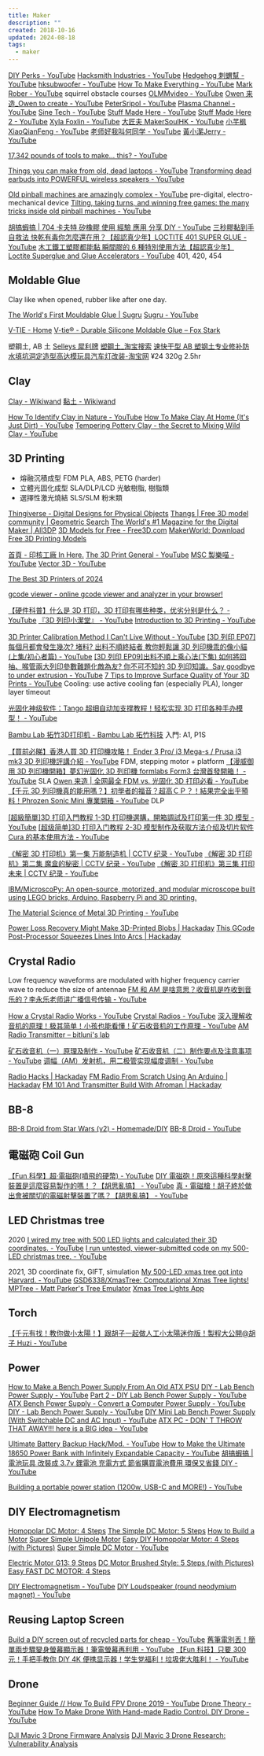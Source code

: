 ```yaml
---
title: Maker
description: ""
created: 2018-10-16
updated: 2024-08-18
tags:
  - maker
---
```


[DIY Perks - YouTube](https://www.youtube.com/@DIYPerks)
[Hacksmith Industries - YouTube](https://www.youtube.com/@theHacksmith)
[Hedgehog 刺蝟幫 - YouTube](https://www.youtube.com/@hedgehogTW)
[hksubwoofer - YouTube](https://www.youtube.com/@hksubwoofer)
[How To Make Everything - YouTube](https://www.youtube.com/@htme)
[Mark Rober - YouTube](https://www.youtube.com/@MarkRober) squirrel obstacle courses
[OLMMvideo - YouTube](https://www.youtube.com/@OLMMvideo)
[Owen 来造\_Owen to create - YouTube](https://www.youtube.com/@owen_owentocreate121)
[PeterSripol - YouTube](https://www.youtube.com/@PeterSripol)
[Plasma Channel - YouTube](https://www.youtube.com/@PlasmaChannel)
[Sine Tech - YouTube](https://www.youtube.com/@sinetech19)
[Stuff Made Here - YouTube](https://www.youtube.com/@StuffMadeHere)
[Stuff Made Here 2 - YouTube](https://www.youtube.com/@StuffMadeHere2)
[Xyla Foxlin - YouTube](https://www.youtube.com/@xylafoxlin)
[大匠夫 MakerSoulHK - YouTube](https://www.youtube.com/@MakerSoulHK)
[小芊枫 XiaoQianFeng - YouTube](https://www.youtube.com/@Xiaoqianfeng)
[老师好我叫何同学 - YouTube](https://www.youtube.com/@hetongxue)
[黃小潔Jerry - YouTube](https://www.youtube.com/@1129jerry)

[17,342 pounds of tools to make... this? - YouTube](https://www.youtube.com/watch?v=SjJulcvTA7Y&t=62s)

[Things you can make from old, dead laptops - YouTube](https://www.youtube.com/watch?v=WLP_L7Mgz6M)
[Transforming dead earbuds into POWERFUL wireless speakers - YouTube](https://www.youtube.com/watch?v=zNHDbXAmY_0)

[Old pinball machines are amazingly complex - YouTube](https://www.youtube.com/watch?v=ue-1JoJQaEg) pre-digital, electro-mechanical device
[Tilting, taking turns, and winning free games: the many tricks inside old pinball machines - YouTube](https://www.youtube.com/watch?v=XeDCCNFAULk)

[胡搞蝦搞 | 704 卡夫特 矽橡膠 使用 經驗 應用 分享 DIY - YouTube](https://www.youtube.com/watch?v=rDDcJQGJLEI)
[三秒膠黏到手自救法 快乾有毒你怎麼還在用？【超認真少年】LOCTITE 401 SUPER GLUE - YouTube](https://www.youtube.com/watch?v=oLcHF37QqIQ)
[木工鐵工塑膠都能黏 瞬間膠的 6 種特別使用方法【超認真少年】Loctite Superglue and Glue Accelerators - YouTube](https://www.youtube.com/watch?v=aakU0PKIzz4) 401, 420, 454

## Moldable Glue

Clay like when opened, rubber like after one day.

[The World's First Mouldable Glue | Sugru](https://sugru.com/)
[Sugru - YouTube](https://www.youtube.com/@sugru)

[V-TIE - Home](https://www.facebook.com/ALLABOUTVTIE/)
[V-tie® - Durable Silicone Moldable Glue – Fox Stark](https://foxstark.com/products/moldable-glue)

塑鋼土, AB 土
[Selleys 犀利牌](http://www.selleys.com.hk/zh-hant/products/details/27/)
[塑鋼土\_淘宝搜索](https://search.taobao.com/search?q=%E5%A1%91%E9%8B%BC%E5%9C%9F&commend=all&ssid=s5-e&search_type=item&atype=&filterFineness=)
[速快干型 AB 塑钢土专业修补防水填坑洞定造型高达模玩具汽车灯改装-淘宝网](https://item.taobao.com/item.htm?id=622337468328) ¥24 320g 2.5hr

## Clay

[Clay - Wikiwand](https://omni.wikiwand.com/en/clay)
[黏土 - Wikiwand](https://omni.wikiwand.com/zh/%E9%BB%8F%E5%9C%9F)

[How To Identify Clay in Nature - YouTube](https://www.youtube.com/watch?v=nqiJJDzR3vw)
[How To Make Clay At Home (It's Just Dirt) - YouTube](https://www.youtube.com/watch?v=ca20JkKFAcE)
[Tempering Pottery Clay - the Secret to Mixing Wild Clay - YouTube](https://www.youtube.com/watch?v=uZZdLLCO8Iw)

## 3D Printing

- 熔融沉積成型 FDM
  PLA, ABS, PETG (harder)
- 立體光固化成型 SLA/DLP/LCD
  光敏樹脂, 樹脂類
- 選擇性激光燒結 SLS/SLM
  粉末類

[Thingiverse - Digital Designs for Physical Objects](https://www.thingiverse.com/)
[Thangs | Free 3D model community | Geometric Search](https://www.thangs.com/)
[The World's #1 Magazine for the Digital Maker | All3DP](https://all3dp.com/)
[3D Models for Free - Free3D.com](https://free3d.com/)
[MakerWorld: Download Free 3D Printing Models](https://makerworld.com/en)

[首頁 - 印核工廠 In Here.](https://inhere3d.com/)
[The 3D Print General - YouTube](https://www.youtube.com/@3DPrintGeneral)
[MSC 製樂喵 - YouTube](https://www.youtube.com/@MSCShopHK)
[Vector 3D - YouTube](https://www.youtube.com/@Vector3DP)

[The Best 3D Printers of 2024](https://www.makeuseof.com/best-3d-printers-for-beginners/)

[gcode viewer - online gcode viewer and analyzer in your browser!](http://gcode.ws/)

[【硬件科普】什么是 3D 打印，3D 打印有哪些种类，优劣分别是什么？ - YouTube](https://www.youtube.com/watch?v=YqY6BbhkbGA)
[『3D 列印小潔堂』 - YouTube](https://www.youtube.com/playlist?list=PLtVJQPo_KE7vad_4nNTLlioaU94RN0023)
[Introduction to 3D Printing - YouTube](https://www.youtube.com/playlist?list=PLL3HlcMqxH5LmXMFLifsk031FZhVaL5np)

[3D Printer Calibration Method I Can't Live Without - YouTube](https://www.youtube.com/watch?v=dbWAhb40kG4)
[[3D 列印 EP07]每個月都會發生幾次? 堵料? 出料不順終結者 教你輕鬆讓 3D 列印機乖的像小貓(上集/初心者篇) - YouTube](https://www.youtube.com/watch?v=x-BnrgAzZwU)
[[3D 列印 EP09]出料不順上乘心法(下集) 如何將回抽、喉管兩大列印參數難題化敵為友? 你不可不知的 3D 列印知識。Say goodbye to under extrusion - YouTube](https://www.youtube.com/watch?v=NoNFROpC7k8)
[7 Tips to Improve Surface Quality of Your 3D Prints - YouTube](https://www.youtube.com/watch?v=eHn5IJeLCoQ)
Cooling: use active cooling fan (especially PLA), longer layer timeout

[光固化神级软件：Tango 超细自动加支撑教程！轻松实现 3D 打印各种手办模型！ - YouTube](https://www.youtube.com/watch?v=2Y5hD_KY9VE)

[Bambu Lab 拓竹3D打印机 - Bambu Lab 拓竹科技](https://bambulab.com/zh) 入門: A1, P1S

[【買前必睇】香港人買 3D 打印機攻略！ Ender 3 Pro/ i3 Mega-s / Prusa i3 mk3 3D 列印機評講介紹 - YouTube](https://www.youtube.com/watch?v=ozrZP6ODV3U) FDM, stepping motor + platform
[【漫威御用 3D 列印機開箱】夢幻光固化 3D 列印機 formlabs Form3 台灣首發開箱！ - YouTube](https://www.youtube.com/watch?v=0J5k3AEzXpU) SLA
[Owen 来造 | 全网最全 FDM vs. 光固化 3D 打印必看 - YouTube](https://www.youtube.com/watch?v=9zdQj5gDGes)
[【千元 3D 列印機真的能用嗎？】初學者的福音？超高ＣＰ？！結果完全出乎預料！Phrozen Sonic Mini 專業開箱 - YouTube](https://www.youtube.com/watch?v=GF93v88nSfw) DLP

[[超級簡單]3D 打印入門教程 1-3D 打印機選購，開箱調試及打印第一件 3D 模型 - YouTube](https://www.youtube.com/watch?v=CRMera1Szzs)
[[超级简单]3D 打印入门教程 2-3D 模型制作及获取方法介绍及切片软件 Cura 的基本使用方法 - YouTube](https://www.youtube.com/watch?v=Rn6Si93cVeQ)

[《解密 3D 打印机》第一集 万能制造机 | CCTV 纪录 - YouTube](https://www.youtube.com/watch?v=B4pd3z2J39w)
[《解密 3D 打印机》第二集 魔盒的秘密 | CCTV 纪录 - YouTube](https://www.youtube.com/watch?v=3-GNgDWJ7Bs)
[《解密 3D 打印机》第三集 打印未来 | CCTV 纪录 - YouTube](https://www.youtube.com/watch?v=X1sTUXGm_VI)

[IBM/MicroscoPy: An open-source, motorized, and modular microscope built using LEGO bricks, Arduino, Raspberry Pi and 3D printing.](https://github.com/IBM/MicroscoPy)

[The Material Science of Metal 3D Printing - YouTube](https://www.youtube.com/watch?v=fzBRYsiyxjI)

[Power Loss Recovery Might Make 3D-Printed Blobs | Hackaday](https://hackaday.com/2022/10/10/power-loss-recovery-might-make-3d-printed-blobs/)
[This GCode Post-Processor Squeezes Lines Into Arcs | Hackaday](https://hackaday.com/2020/11/03/this-gcode-post-processor-squeezes-lines-into-arcs/)

## Crystal Radio

Low frequency waveforms are modulated with higher frequency carrier wave to reduce the size of antennae
[FM 和 AM 是啥意思？收音机是咋收到音乐的？李永乐老师讲广播信号传输 - YouTube](https://www.youtube.com/watch?v=ckAflJSt5-4)

[How a Crystal Radio Works - YouTube](https://www.youtube.com/watch?v=0-PParSmwtE)
[Crystal Radios - YouTube](https://www.youtube.com/playlist?list=PLFsZmHTZL-zlSltC6ELZW9PK4ks7wgPRz)
[深入理解收音机的原理！极其简单！小孩也能看懂！矿石收音机的工作原理 - YouTube](https://www.youtube.com/watch?v=d_5F-iUXSVY)
[AM Radio Transmitter – bitluni's lab](http://bitluni.net/am-radio-transmitter/)

[矿石收音机（一）原理及制作 - YouTube](https://www.youtube.com/watch?v=LOscWymmm8Y)
[矿石收音机（二）制作要点及注意事项 - YouTube](https://www.youtube.com/watch?v=rvaUH0Zd2NY)
[调幅（AM）发射机，用二极管实现幅度调制 - YouTube](https://www.youtube.com/watch?v=k1uYluW9x0I)

[Radio Hacks | Hackaday](https://hackaday.com/category/radio-hacks/)
[FM Radio From Scratch Using An Arduino | Hackaday](https://hackaday.com/2020/12/04/fm-radio-from-scratch-using-an-arduino/)
[FM 101 And Transmitter Build With Afroman | Hackaday](https://hackaday.com/2016/01/09/fm-101-and-transmitter-build-with-afroman/)

## BB-8

[BB-8 Droid from Star Wars (v2) - Homemade/DIY](https://rimstar.org/science_electronics_projects/bb-8_star_wars_droid_v2.htm)
[BB-8 Droid - YouTube](https://www.youtube.com/playlist?list=PLFsZmHTZL-zmztc_P7h2tqLxKJHu0vH1e)

## 電磁砲 Coil Gun

[【Fun 科學】超‧電磁砲(噴飛的硬幣) - YouTube](https://www.youtube.com/watch?v=sKcblM1ayts)
[DIY 電磁砲！原來這種科學射擊裝置是這麼容易製作的嗎！？【胡思亂搞】 - YouTube](https://www.youtube.com/watch?v=5NWkYHwPClI)
[真・電磁槍！胡子終於做出會被關切的電磁射擊裝置了嗎？【胡思亂搞】 - YouTube](https://www.youtube.com/watch?v=h_5YEyR9aP0)

## LED Christmas tree

2020
[I wired my tree with 500 LED lights and calculated their 3D coordinates. - YouTube](https://www.youtube.com/watch?v=TvlpIojusBE)
[I run untested, viewer-submitted code on my 500-LED christmas tree. - YouTube](https://www.youtube.com/watch?v=v7eHTNm1YtU)

2021, 3D coordinate fix, GIFT, simulation
[My 500-LED xmas tree got into Harvard. - YouTube](https://www.youtube.com/watch?v=WuMRJf6B5Q4)
[GSD6338/XmasTree: Computational Xmas Tree lights!](https://github.com/GSD6338/XmasTree)
[MPTree - Matt Parker's Tree Emulator](https://santiagodg.github.io/mptree/)
[Xmas Tree Lights App](https://sirxemic.github.io/xmastree-app/)

## Torch

[【千元有找！教你做小太陽！】跟胡子一起做人工小太陽迷你版！製程大公開@胡子 Huzi - YouTube](https://www.youtube.com/watch?v=GjVRebAjXrE)

## Power

[How to Make a Bench Power Supply From An Old ATX PSU](https://www.makeuseof.com/tag/how-to-make-a-bench-power-supply-from-an-old-atx-psu/)
[DIY - Lab Bench Power Supply - YouTube](https://www.youtube.com/watch?v=F3_OeVjKHr0)
[Part 2 - DIY Lab Bench Power Supply - YouTube](https://www.youtube.com/watch?v=EykkSitEOIw)
[ATX Bench Power Supply - Convert a Computer Power Supply - YouTube](https://www.youtube.com/watch?v=n_A-jkpjpcM)
[DIY - Lab Bench Power Supply - YouTube](https://www.youtube.com/watch?v=F3_OeVjKHr0)
[DIY Mini Lab Bench Power Supply (With Switchable DC and AC Input) - YouTube](https://www.youtube.com/watch?v=PhLFmokgr9o)
[ATX PC - DON' T THROW THAT AWAY!!! here is a BIG idea - YouTube](https://www.youtube.com/watch?v=k1StXKWTnvo)

[Ultimate Battery Backup Hack/Mod. - YouTube](https://www.youtube.com/watch?v=-Ur-D37-juo)
[How to Make the Ultimate 18650 Power Bank with Infinitely Expandable Capacity - YouTube](https://www.youtube.com/watch?v=0jRsltIW8qM)
[胡搞蝦搞 | 電池玩具 改裝成 3.7v 鋰電池 充電方式 節省購買電池費用 環保又省錢 DIY - YouTube](https://www.youtube.com/watch?v=2C41dd7dmh4)

[Building a portable power station (1200w, USB-C and MORE!) - YouTube](https://www.youtube.com/watch?v=adY-S8AH_Jc)

## DIY Electromagnetism

[Homopolar DC Motor: 4 Steps](https://www.instructables.com/id/Homopolar-DC-motor/)
[The Simple DC Motor: 5 Steps](https://www.instructables.com/id/The-Simple-DC-Motor/)
[How to Build a Motor](https://www.instructables.com/id/How-To-Build-a-Motor/)
[Super Simple Unipole Motor](https://www.instructables.com/id/Super-Simple-Unipole-Motor/)
[Easy DIY Homopolar Motor: 4 Steps (with Pictures)](https://www.instructables.com/id/Easy-DIY-Homopolar-Motor/)
[Super Simple DC Motor - YouTube](https://www.youtube.com/watch?v=4CGjs-Z7bDE)

[Electric Motor G13: 9 Steps](https://www.instructables.com/id/Electric-Motor-G13/)
[DC Motor Brushed Style: 5 Steps (with Pictures)](https://www.instructables.com/id/DC-Motor-Brushed-Style/)
[Easy FAST DC MOTOR: 4 Steps](https://www.instructables.com/id/Easy-FAST-DC-MOTOR/)

[DIY Electromagnetism - YouTube](https://www.youtube.com/playlist?list=PL_92WMXSLe__DCuMW5TJZtRXvkaR97RTe)
[DIY Loudspeaker (round neodymium magnet) - YouTube](https://www.youtube.com/watch?v=B7p2FuJkzkc)

## Reusing Laptop Screen

[Build a DIY screen out of recycled parts for cheap - YouTube](https://www.youtube.com/watch?v=CfirQC99xPc)
[舊筆電別丟！簡單兩步驟變身螢幕顯示器！筆電螢幕再利用 - YouTube](https://www.youtube.com/watch?v=iQCi6GUIk64)
[【Fun 科技】只要 300 元！手把手教你 DIY 4K 便携显示器！学生党福利！垃圾佬大胜利！ - YouTube](https://www.youtube.com/watch?v=lQfBB8_bmd8)

## Drone

[Beginner Guide // How To Build FPV Drone 2019 - YouTube](https://www.youtube.com/watch?v=5r2pS1oIoCw)
[Drone Theory - YouTube](https://www.youtube.com/playlist?list=PLwQuIH2CxvuNwSc9hrZjqlJOshi5iXb3l)
[How To Make Drone With Hand-made Radio Control. DIY Drone - YouTube](https://www.youtube.com/watch?v=yFBvC_zRiek&t=0s)

[DJI Mavic 3 Drone Firmware Analysis](https://www.nozominetworks.com/blog/dji-mavic-3-drone-research-part-1-firmware-analysis)
[DJI Mavic 3 Drone Research: Vulnerability Analysis](https://www.nozominetworks.com/blog/dji-mavic-3-drone-research-part-2-vulnerability-analysis)
